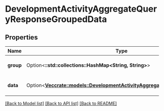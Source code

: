 # DevelopmentActivityAggregateQueryResponseGroupedData

## Properties

Name | Type | Description | Notes
------------ | ------------- | ------------- | -------------
**group** | Option<**::std::collections::HashMap<String, String>**> | The group values for this data | [optional]
**data** | Option<[**Vec<crate::models::DevelopmentActivityAggregateQueryResponseData>**](DevelopmentActivityAggregateQueryResponseData.md)> | The metrics in this group | [optional]

[[Back to Model list]](../README.md#documentation-for-models) [[Back to API list]](../README.md#documentation-for-api-endpoints) [[Back to README]](../README.md)


